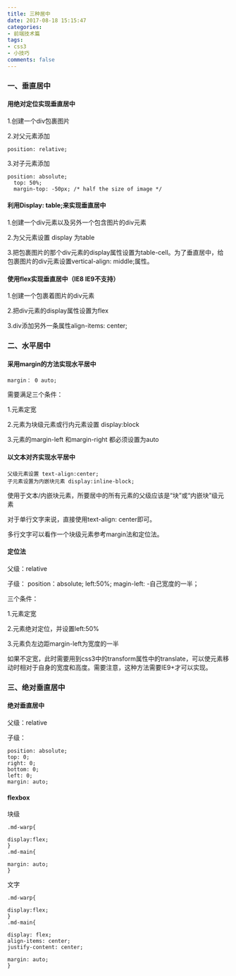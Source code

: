 ```yaml
---
title: 三种居中
date: 2017-08-18 15:15:47
categories:
- 前端技术篇
tags:
- css3
- 小技巧
comments: false
---
```



### 一、垂直居中
#### 用绝对定位实现垂直居中

1.创建一个div包裹图片

2.对父元素添加


```
position: relative;
```

3.对子元素添加


```
position: absolute;
  top: 50%;
  margin-top: -50px; /* half the size of image */
```

#### 利用Display: table;来实现垂直居中
1.创建一个div元素以及另外一个包含图片的div元素

2.为父元素设置 display 为table

3.把包裹图片的那个div元素的display属性设置为table-cell。为了垂直居中，给包裹图片的div元素设置vertical-align: middle;属性。

#### 使用flex实现垂直居中（IE8 IE9不支持）
1.创建一个包裹着图片的div元素

2.把div元素的display属性设置为flex

3.div添加另外一条属性align-items: center;

### 二、水平居中
#### 采用margin的方法实现水平居中

```
margin： 0 auto;
```

需要满足三个条件：

1.元素定宽

2.元素为块级元素或行内元素设置 display:block

3.元素的margin-left 和margin-right 都必须设置为auto

#### 以文本对齐实现水平居中

```
父级元素设置 text-align:center;
子元素设置为内嵌块元素 display:inline-block;
```

使用于文本/内嵌块元素，所要居中的所有元素的父级应该是“块”或“内嵌块”级元素

对于单行文字来说，直接使用text-align: center即可。

多行文字可以看作一个块级元素参考margin法和定位法。

#### 定位法
父级：relative

子级：
position：absolute;
left:50%;
magin-left: -自己宽度的一半；

三个条件：

1.元素定宽

2.元素绝对定位，并设置left:50%

3.元素负左边距margin-left为宽度的一半

如果不定宽，此时需要用到css3中的transform属性中的translate，可以使元素移动时相对于自身的宽度和高度。需要注意，这种方法需要IE9+才可以实现。

### 三、绝对垂直居中
#### 绝对垂直居中
父级：relative

子级：


```
position: absolute;
top: 0;
right: 0;
bottom: 0;
left: 0;
margin: auto;
```

#### flexbox
块级


```
.md-warp{

display:flex;
}
.md-main{

margin: auto;
}
```


文字


```
.md-warp{

display:flex;
}
.md-main{

display: flex;
align-items: center;
justify-content: center;

margin: auto;
}
```


